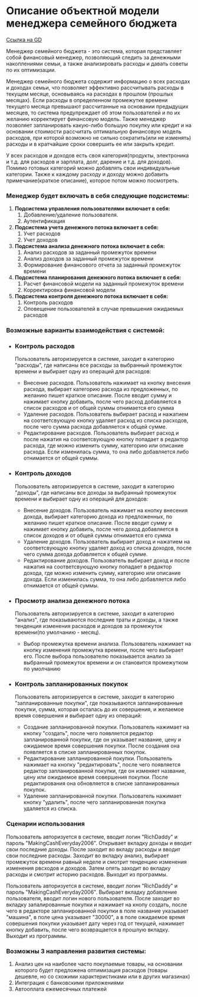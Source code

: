 # Описание объектной модели менеджера семейного бюджета

[Ссылка на GD](https://docs.google.com/document/d/18VzzTWdRIqExtMwETJzB4SMtXMO0qrUSfrViaDklidQ/edit?usp=sharing)

Менеджер семейного бюджета - это система, которая представляет собой финансовый менеджер, позволяющий следить за
денежными накоплениями семьи, а также анализировать расходы и давать советы по их оптимизации.

Менеджер семейного бюджета содержит информацию о всех расходах и доходах семьи, что позволяет эффективно рассчитывать
расходы в текущем месяце, основываясь на расходах в прошлом (прошлых месяцах). Если расходы в определенном промежутке
времени текущего месяца превышают рассчитанные на основании предыдущих месяцев, то система предупреждает об этом
пользователей и по их желанию корректирует финансовую модель. Также менеджер позволяет запланировать какую-либо большую
покупку или кредит и на основании стоимости рассчитать оптимальную финансовую модель расходов, при которой возможно не
сильно сократить(или не изменять) расходы и в кратчайшие сроки совершить ее или закрыть кредит.

У всех расходов и доходов есть своя категория(продукты, электроника и т.д. для расходов и зарплата, долг, дарение и т.д.
для доходов). Помимо готовых категорий можно добавлять свои индивидуальные категории. Также к каждому расходу и доходу
можно добавить примечание(краткое описание), которое потом можно посмотреть.

### Менеджер будет включать в себя следующие подсистемы:

1. **Подсистема управления пользователями включает в себя:**
    1. Добавление/удаление пользователя.
    2. Аутентификация
2. **Подсистема учета денежного потока включает в себя:**
    1. Учет расходов
    2. Учет доходов
3. **Подсистема анализа денежного потока включает в себя:**
    1. Анализ расходов за заданный промежуток времени
    2. Анализ доходов за заданный промежуток времени
    3. Формирование финансового отчета за заданный промежуток времени
4. **Подсистема планирования денежного потока включает в себя:**
    1. Расчет финансовой модели на заданный промежуток времени
    2. Корректировка финансовой модели
5. **Подсистема контроля денежного потока включает в себя:**
    1. Контроль расходов
    2. Оповещение пользователей в случае превышения ожидаемых расходов

### Возможные варианты взаимодействия с системой:

* ### Контроль расходов

  Пользователь авторизируется в системе, заходит в категорию "расходы", где написаны все расходы за выбранный промежуток
  времени и выбирает одну из операций для расходов:
    * Внесение расходов. Пользователь нажимает на кнопку внесения расхода, выбирает категорию расхода из предложенных,
      по желанию пишет краткое описание. После вводит сумму и нажимает кнопку добавить, после чего расход добавляется в
      список расходов и от общей суммы отнимается его сумма
    * Удаление расходов. Пользователь выбирает расход и нажатием на соответсвующую кнопку удаляет расход из списка
      расходов, после чего сумма расхода добавляется к общей сумме.
    * Редактирование расходов. Пользователь выбирает расход и после нажатия на соответсвующую кнопку попадает в редактор
      расхода, где можно изменить сумму, категорию или описание расхода. Если изменилась сумма, то она либо добавляется
      либо отнимается от общей суммы.


* ### Контроль доходов

  Пользователь авторизируется в системе, заходит в категорию "доходы", где написаны все доходы за выбранный промежуток
  времени и выбирает одну из операций для доходов:
    * Внесение доходов. Пользователь нажимает на кнопку внесения дохода, выбирает категорию дохода из предложенных, по
      желанию пишет краткое описание. После вводит сумму и нажимает кнопку добавить, после чего доход добавляется в
      список доходов и от общей суммы отнимается его сумма
    * Удаление доходов. Пользователь выбирает доход и нажатием на соответсвующую кнопку удаляет доход из списка доходов,
      после чего сумма дохода добавляется к общей сумме.
    * Редактирование доходов. Пользователь выбирает доход и после нажатия на соответсвующую кнопку попадает в редактор
      дохода, где можно изменить сумму, категорию или описание дохода. Если изменилась сумма, то она либо добавляется
      либо отнимается от общей суммы.

* ### Просмотр анализа денежного потока

  Пользователь авторизируется в системе, заходит в категорию "анализ", где показываются последние траты и доходы, а
  также тенденция изменения расходов и доходов за промежуток времени(по умолчанию - месяц).
    * Выбор промежутка времени анализа. Пользователь нажимает на кнопку изменения промежутка времени, после чего
      выбирает его. После выбора пользователю показывается анализ за выбранный промежуток времени и он становится
      промежутком по умолчанию

* ### Контроль запланированных покупок

  Пользователь авторизируется в системе, заходит в категорию "запланированные покупки", где показываются запланированные
  покупки, сумма, которая осталась до их совершения, и желаемое время совершения и выбирает одну из операций:
    * Создание запланированной покупки. Пользователь нажимает на кнопку "создать", после чего появляется редактор
      запланированной покупки, где он указывает название, цену и ожидаемое время совершения покупки. После создания она
      появляется в списке запланированных покупок.
    * Редактирование запланированной покупки. Пользователь нажимает на кнопку "редактировать", после чего появляется
      редактор запланированной покупки, где он изменяет название, цену или ожидаемое время совершения покупки. После
      редактирования она обновляется в списке запланированных покупок.
    * Удаление запланированной покупки. Пользователь нажимает кнопку "удалить", после чего запланированная покупка
      удаляется из списка.

### Сценарии использования
Пользователь авторизуется в системе, вводит логин "RichDaddy" и пароль "MakingCashEveryday2006". Открывает вкладку доходы
и вводит свои последние доходы. После заходит во вкладу расходы и вводит свои последние расходы. Заходит во вкладку
анализ, выбирает промежуток времени равный неделе и смотрит тенденцию изменения изменения рвсходов и доходов. Затем 
опять заходит во вкладку расходы и смотрит историю расходов. Выходит из программы.

Пользователь авторизуется в системе, вводит логин "RichDaddy" и пароль "MakingCashEveryday2006". Выбирает вкладку
добавление пользователя, вводит логин нового пользователя. После заходит во вкладку запалированные покупки и нажимает
на кнопу создать, после чего в редакторе запланированной покупки в поле название указывает "машина", в поле цена
указывает "30000", а в поле ожидаемое время совершения покупки указывает дату через год от текущей, нажимает кнопку
добавить, после чего возвращается в прошлую вкладку. Выходит из программы.

### Возможны 3 направления развития системы:

1. Анализ цен на наиболее часто покупаемые товары, на основании которого будет предложена оптимизация расходов
   (товары дешевле, но со схожими характеристиками или в других магазинах)
2. Интеграция с банковскими приложениями
3. Автооплата ежемесячных платежей